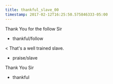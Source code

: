 ```yaml
---
title: thankful_slave_00
timestamp: 2017-02-12T16:25:50.575846333-05:00
---
```


Thank You for the follow Sir
* thankful/follow

< That's a well trained slave.
* praise/slave

Thank You Sir
* thankful
